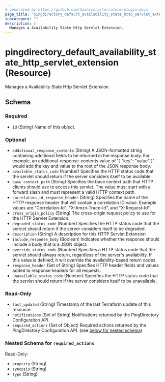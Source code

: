 ```yaml
---
# generated by https://github.com/hashicorp/terraform-plugin-docs
page_title: "pingdirectory_default_availability_state_http_servlet_extension Resource - terraform-provider-pingdirectory"
subcategory: ""
description: |-
  Manages a Availability State Http Servlet Extension.
---
```


# pingdirectory_default_availability_state_http_servlet_extension (Resource)

Manages a Availability State Http Servlet Extension.



<!-- schema generated by tfplugindocs -->
## Schema

### Required

- `id` (String) Name of this object.

### Optional

- `additional_response_contents` (String) A JSON-formatted string containing additional fields to be returned in the response body. For example, an additional-response-contents value of '{ "key": "value" }' would add the key and value to the root of the JSON response body.
- `available_status_code` (Number) Specifies the HTTP status code that the servlet should return if the server considers itself to be available.
- `base_context_path` (String) Specifies the base context path that HTTP clients should use to access this servlet. The value must start with a forward slash and must represent a valid HTTP context path.
- `correlation_id_response_header` (String) Specifies the name of the HTTP response header that will contain a correlation ID value. Example values are "Correlation-Id", "X-Amzn-Trace-Id", and "X-Request-Id".
- `cross_origin_policy` (String) The cross-origin request policy to use for the HTTP Servlet Extension.
- `degraded_status_code` (Number) Specifies the HTTP status code that the servlet should return if the server considers itself to be degraded.
- `description` (String) A description for this HTTP Servlet Extension
- `include_response_body` (Boolean) Indicates whether the response should include a body that is a JSON object.
- `override_status_code` (Number) Specifies a HTTP status code that the servlet should always return, regardless of the server's availability. If this value is defined, it will override the availability-based return codes.
- `response_header` (Set of String) Specifies HTTP header fields and values added to response headers for all requests.
- `unavailable_status_code` (Number) Specifies the HTTP status code that the servlet should return if the server considers itself to be unavailable.

### Read-Only

- `last_updated` (String) Timestamp of the last Terraform update of this resource.
- `notifications` (Set of String) Notifications returned by the PingDirectory Configuration API.
- `required_actions` (Set of Object) Required actions returned by the PingDirectory Configuration API. (see [below for nested schema](#nestedatt--required_actions))

<a id="nestedatt--required_actions"></a>
### Nested Schema for `required_actions`

Read-Only:

- `property` (String)
- `synopsis` (String)
- `type` (String)


